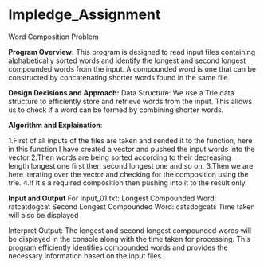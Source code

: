 # Impledge_Assignment
Word Composition Problem 

**Program Overview:**
This program is designed to read input files containing alphabetically sorted words and identify the longest and second longest compounded words from the input. A compounded word is one that can be constructed by concatenating shorter words found in the same file.

**Design Decisions and Approach:**
Data Structure: We use a Trie data structure to efficiently store and retrieve words from the input. This allows us to check if a word can be formed by combining shorter words.

**Algorithm and Explaination**: 

1.First of all inputs of the files are taken and sended it to the function, here in this function I have created a vector and pushed the input words into the vector
2.Then words are being sorted according to their decreasing length,longest one first then second longest one and so on.
3.Then we are here iterating over the vector and checking for the composition using the trie.
4.If it's a required composition then pushing into it to the result only.

**Input and Output**
For Input_01.txt:
Longest Compounded Word: ratcatdogcat
Second Longest Compounded Word: catsdogcats
Time taken will also be displayed 

Interpret Output: The longest and second longest compounded words will be displayed in the console along with the time taken for processing.
This program efficiently identifies compounded words and provides the necessary information based on the input files. 
